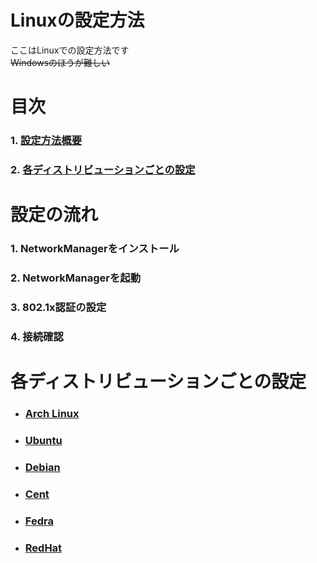 # Linuxの設定方法

ここはLinuxでの設定方法です <br> ~~Windowsのほうが難しい~~

# 目次

### 1. [設定方法概要](#設定方法概要)

### 2. [各ディストリビューションごとの設定](#各ディストリビューションごとの設定)

# 設定の流れ

### 1. NetworkManagerをインストール

### 2. NetworkManagerを起動

### 3. 802.1x認証の設定

### 4. 接続確認

# 各ディストリビューションごとの設定

- ### [Arch Linux](../Linux/arch.md)

- ### [Ubuntu](../Linux/GNU/ubuntu.md)

- ### [Debian](../Linux/GNU/debian.md)

- ### [Cent](../Linux/GNU/cent.md)

- ### [Fedra](../Linux/GNU/fedra.md)

- ### [RedHat](../Linux/GNU/redhat.md)